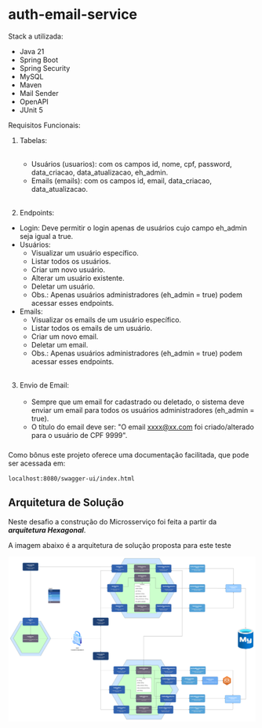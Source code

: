 # auth-email-service

Stack a utilizada:
- Java 21
- Spring Boot
- Spring Security
- MySQL
- Maven
- Mail Sender
- OpenAPI
- JUnit 5

Requisitos Funcionais:

1. Tabelas:<br><br>
   - Usuários (usuarios): com os campos id, nome, cpf, password,
   data_criacao, data_atualizacao, eh_admin.
   - Emails (emails): com os campos id, email, data_criacao,
   data_atualizacao. <br><br>
   
2. Endpoints: <br>
- Login: Deve permitir o login apenas de usuários cujo campo eh_admin seja
   igual a true.
- Usuários:
  -  Visualizar um usuário específico.
  - Listar todos os usuários.
  -  Criar um novo usuário.
  -  Alterar um usuário existente.
  -  Deletar um usuário.
  -  Obs.: Apenas usuários administradores (eh_admin = true) podem
  acessar esses endpoints. 
- Emails:
  - Visualizar os emails de um usuário específico.
  - Listar todos os emails de um usuário.
  - Criar um novo email.
  - Deletar um email.
  - Obs.: Apenas usuários administradores (eh_admin = true) podem acessar esses endpoints. <br><br>
3. Envio de Email: <br><br>
   - Sempre que um email for cadastrado ou deletado, o sistema deve enviar um  email para todos os usuários administradores (eh_admin = true).
   - O título do email deve ser: "O email xxxx@xx.com foi criado/alterado para o
   usuário de CPF 9999".
###
Como bônus este projeto oferece uma documentação facilitada, que pode ser acessada em:
```
localhost:8080/swagger-ui/index.html
```
## Arquitetura de Solução

Neste desafio a construção do Microsserviço foi feita a partir da <b><i>arquitetura Hexagonal</b></i>.

A imagem abaixo é a arquitetura de solução proposta para este teste

![Micro-Solution.png](Micro-Solution.png)
